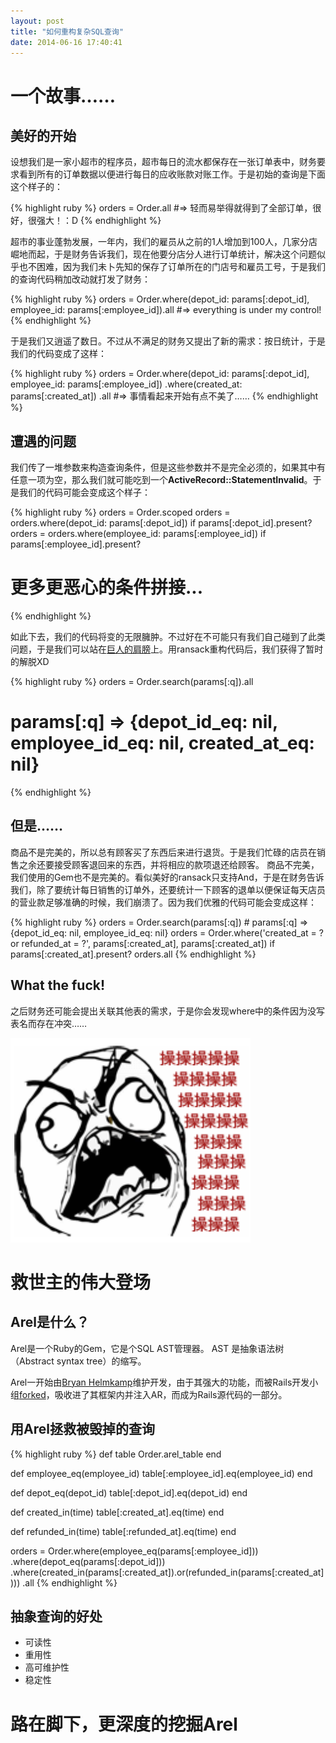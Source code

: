 ```yaml
---
layout: post
title: "如何重构复杂SQL查询"
date: 2014-06-16 17:40:41
---
```


# 一个故事……
## 美好的开始

设想我们是一家小超市的程序员，超市每日的流水都保存在一张订单表中，财务要求看到所有的订单数据以便进行每日的应收账款对账工作。于是初始的查询是下面这个样子的：

{% highlight ruby %}
orders = Order.all #=> 轻而易举得就得到了全部订单，很好，很强大！：D
{% endhighlight %}

超市的事业蓬勃发展，一年内，我们的雇员从之前的1人增加到100人，几家分店崛地而起，于是财务告诉我们，现在他要分店分人进行订单统计，解决这个问题似乎也不困难，因为我们未卜先知的保存了订单所在的门店号和雇员工号，于是我们的查询代码稍加改动就打发了财务：

{% highlight ruby %}
orders = Order.where(depot_id: params[:depot_id], employee_id: params[:employee_id]).all #=> everything is under my control!
{% endhighlight %}

于是我们又逍遥了数日。不过从不满足的财务又提出了新的需求：按日统计，于是我们的代码变成了这样：

{% highlight ruby %}
orders = Order.where(depot_id: params[:depot_id], employee_id: params[:employee_id])
              .where(created_at: params[:created_at])
              .all #=> 事情看起来开始有点不美了……
{% endhighlight %}

## 遭遇的问题

我们传了一堆参数来构造查询条件，但是这些参数并不是完全必须的，如果其中有任意一项为空，那么我们就可能吃到一个**ActiveRecord::StatementInvalid**。于是我们的代码可能会变成这个样子：

{% highlight ruby %}
orders = Order.scoped
orders = orders.where(depot_id: params[:depot_id]) if params[:depot_id].present?
orders = orders.where(employee_id: params[:employee_id]) if params[:employee_id].present?
# 更多更恶心的条件拼接...
{% endhighlight %}

如此下去，我们的代码将变的无限臃肿。不过好在不可能只有我们自己碰到了此类问题，于是我们可以站在[巨人的肩膀](https://github.com/activerecord-hackery/ransack)上。用ransack重构代码后，我们获得了暂时的解脱XD

{% highlight ruby %}
orders = Order.search(params[:q]).all
# params[:q] => {depot_id_eq: nil, employee_id_eq: nil, created_at_eq: nil}
{% endhighlight %}

## 但是……

商品不是完美的，所以总有顾客买了东西后来进行退货。于是我们忙碌的店员在销售之余还要接受顾客退回来的东西，并将相应的款项退还给顾客。
商品不完美，我们使用的Gem也不是完美的。看似美好的ransack只支持And，于是在财务告诉我们，除了要统计每日销售的订单外，还要统计一下顾客的退单以便保证每天店员的营业款足够准确的时候，我们崩溃了。因为我们优雅的代码可能会变成这样：

{% highlight ruby %}
orders = Order.search(params[:q]) # params[:q] => {depot_id_eq: nil, employee_id_eq: nil}
orders = Order.where('created_at = ? or refunded_at = ?', params[:created_at], params[:created_at]) if params[:created_at].present?
orders.all
{% endhighlight %}

## What the fuck!

之后财务还可能会提出关联其他表的需求，于是你会发现where中的条件因为没写表名而存在冲突……

![](../images/wtf.png)

# 救世主的伟大登场
## Arel是什么？

Arel是一个Ruby的Gem，它是个SQL AST管理器。
AST 是抽象语法树（Abstract syntax tree）的缩写。

Arel一开始由[Bryan Helmkamp](https://github.com/brynary/arel)维护开发，由于其强大的功能，而被Rails开发小组[forked](https://github.com/rails/arel)，吸收进了其框架内并注入AR，而成为Rails源代码的一部分。

## 用Arel拯救被毁掉的查询

{% highlight ruby %}
def table
  Order.arel_table
end

def employee_eq(employee_id)
  table[:employee_id].eq(employee_id)
end

def depot_eq(depot_id)
  table[:depot_id].eq(depot_id)
end

def created_in(time)
  table[:created_at].eq(time)
end

def refunded_in(time)
  table[:refunded_at].eq(time)
end

orders = Order.where(employee_eq(params[:employee_id]))
              .where(depot_eq(params[:depot_id]))
              .where(created_in(params[:created_at]).or(refunded_in(params[:created_at])))
              .all
{% endhighlight %}

## 抽象查询的好处

- 可读性
- 重用性
- 高可维护性
- 稳定性

# 路在脚下，更深度的挖掘Arel

